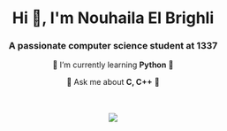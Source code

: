 <h1 align="center">Hi 👋, I'm Nouhaila El Brighli</h1>
<h3 align="center">A passionate computer science student at 1337</h3>

<div align="center">

 🌱 I’m currently learning **Python** 🌱

 💬 Ask me about **C, C++** 💬

</div>
<br/>
<br/>
<div align="center">
<img align="center"  src="https://badge.mediaplus.ma/greenbinary/nel-brig" />
</div>
<br/>
<br/>
